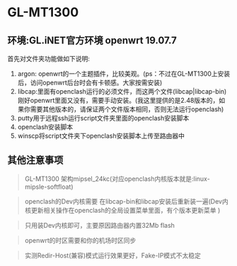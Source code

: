 # GL-MT1300
## 环境:GL.iNET官方环境 openwrt 19.07.7
首先对文件夹功能做如下说明:

1. argon: openwrt的一个主题插件，比较美观。(ps：不过在GL-MT1300上安装后，访问openwrt后台时会有卡顿感。大家按需安装)
2. libcap:里面有openclash运行的必须文件，而这两个文件(libcap|libcap-bin)刚好openwrt里面又没有，需要手动安装。(我这里提供的是2.48版本的，如果你需要其他版本的，请保证两个文件版本相同，否则无法运行openclash)
3. putty用于远程ssh运行script文件夹里面的openclash安装脚本
4. openclash安装脚本
5. winscp将script文件夹下openclash安装脚本上传至路由器中

## 其他注意事项
>GL-MT1300 架构mipsel_24kc(对应openclash内核版本就是:linux-mipsle-softfloat)

>openclash的Dev内核需要 在libcap-bin和libcap安装后重新装一遍(Dev内核更新相关操作在openclash的全局设置菜单里面，有个版本更新菜单 
)

>只用装Dev内核即可，主要原因路由器内置32Mb flash

>openwrt的时区需要和你的机场时区同步

>实测Redir-Host(兼容)模式运行效果更好，Fake-IP模式不太稳定